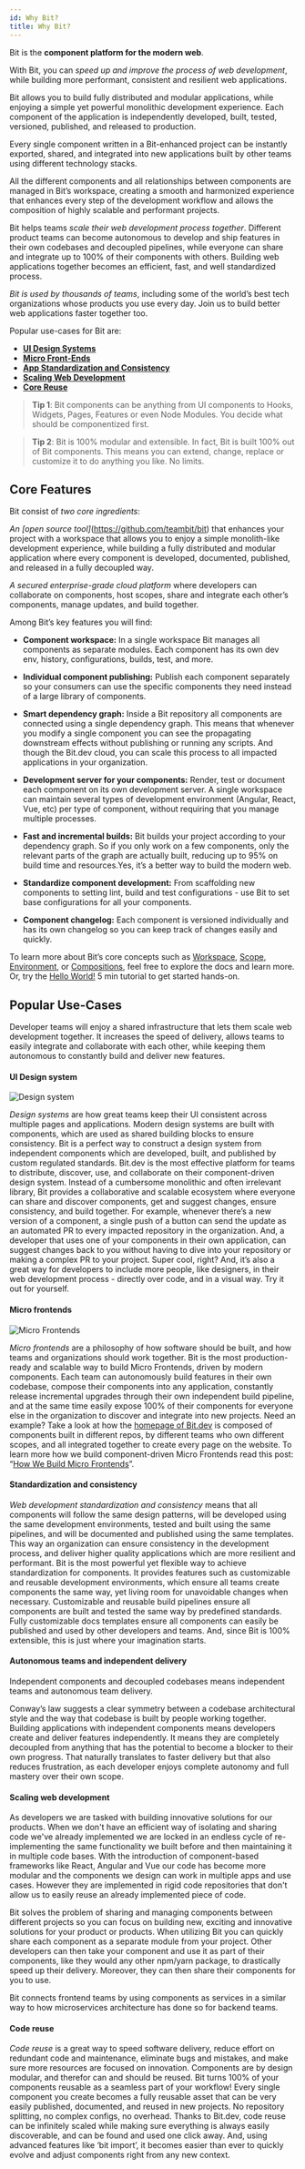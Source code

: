 ```yaml
---
id: Why Bit?
title: Why Bit?
---
```


Bit is the **component platform for the modern web**.  

With Bit, you can *speed up and improve the process of web development*, while building more performant, consistent and resilient web applications.  

Bit allows you to build fully distributed and modular applications, while enjoying a simple yet powerful monolithic development experience. Each component of the application is independently developed, built, tested, versioned, published, and released to production.  

Every single component written in a Bit-enhanced project can be instantly exported, shared, and integrated into new applications built by other teams using different technology stacks.  

All the different components and all relationships between components are managed in Bit’s workspace, creating a smooth and harmonized experience that enhances every step of the development workflow and allows the composition of highly scalable and performant projects.  

Bit helps teams *scale their web development process together*. Different product teams can become autonomous to develop and ship features in their own codebases and decoupled pipelines, while everyone can share and integrate up to 100% of their components with others. Building web applications together becomes an efficient, fast, and well standardized process.  

*Bit is used by thousands of teams*, including some of the world’s best tech organizations whose products you use every day. Join us to build better web applications faster together too. 

Popular use-cases for Bit are:

- **[UI Design Systems](#ui-design-system)**  
- **[Micro Front-Ends](#micro-frontends)**  
- **[App Standardization and Consistency](#standardization-and-consistency)**  
- **[Scaling Web Development](#scaling-web-development)**  
- **[Core Reuse](#code-reuse)**

> **Tip 1**: Bit components can be anything from UI components to Hooks, Widgets, Pages, Features or even Node Modules. You decide what should be componentized first.

> **Tip 2**: Bit is 100% modular and extensible. In fact, Bit is built 100% out of Bit components. This means you can extend, change, replace or customize it to do anything you like. No limits.


## Core Features  

Bit consist of *two core ingredients*:  

*An [open source tool]*(https://github.com/teambit/bit) that enhances your project with a workspace that allows you to enjoy a simple monolith-like development experience, while building a fully distributed and modular application where every component is developed, documented, published, and released in a fully decoupled way.  

*A secured enterprise-grade cloud platform* where developers can collaborate on components, host scopes, share and integrate each other’s components, manage updates, and build together.  

Among Bit’s key features you will find:  

- **Component workspace:** In a single workspace Bit manages all components as separate modules. Each component has its own dev env, history, configurations, builds, test, and more.  

- **Individual component publishing:** Publish each component separately so your consumers can use the specific components they need instead of a large library of components.  

- **Smart dependency graph:** Inside a Bit repository all components are connected using a single dependency graph. This means that whenever you modify a single component you can see the propagating downstream effects without publishing or running any scripts. And though the Bit.dev cloud, you can scale this process to all impacted applications in your organization.

- **Development server for your components:** Render, test or document each component on its own development server. A single workspace can maintain several types of development environment (Angular, React, Vue, etc) per type of component, without requiring that you manage multiple processes.  

- **Fast and incremental builds:** Bit builds your project according to your dependency graph. So if you only work on a few components, only the relevant parts of the graph are actually built, reducing up to 95% on build time and resources.Yes, it’s a better way to build the modern web.

- **Standardize component development:** From scaffolding new components to setting lint, build and test configurations - use Bit to set base configurations for all your components.  

- **Component changelog:** Each component is versioned individually and has its own changelog so you can keep track of changes easily and quickly.


To learn more about Bit’s core concepts such as [Workspace](), [Scope](), [Environment](), or [Compositions](), feel free to explore the docs and learn more. Or, try the [Hello World!]() 5 min tutorial to get started hands-on.


## Popular Use-Cases 

Developer teams will enjoy a shared infrastructure that lets them scale web development together. It increases the speed of delivery, allows teams to easily integrate and collaborate with each other, while keeping them autonomous to constantly build and deliver new features.  

#### UI Design system  

![Design system](https://i.ibb.co/XDwLKrw/Scope-bitdev.png)

*Design systems* are how great teams keep their UI consistent across multiple pages and applications. Modern design systems are built with components, which are used as shared building blocks to ensure consistency. Bit is a perfect way to construct a design system from independent components which are developed, built, and published by custom regulated standards. Bit.dev is the most effective platform for teams to distribute, discover, use, and collaborate on their component-driven design system. Instead of a cumbersome monolithic and often irrelevant library, Bit provides a collaborative and scalable ecosystem where everyone can share and discover components, get and suggest changes, ensure consistency, and build together. For example, whenever there’s a new version of a component, a single push of a button can send the update as an automated PR to every impacted repository in the organization. And, a developer that uses one of your components in their own application, can suggest changes back to you without having to dive into your repository or making a complex PR to your project. Super cool, right? And, it’s also a great way for developers to include more people, like designers, in their web development process - directly over code, and in a visual way. Try it out for yourself.

#### Micro frontends  

![Micro Frontends](https://i.ibb.co/fn8krfn/homepage-components-micro-frontends.png)

*Micro frontends* are a philosophy of how software should be built, and how teams and organizations should work together. Bit is the most production-ready and scalable way to build Micro Frontends, driven by modern components. Each team can autonomously build features in their own codebase, compose their components into any application, constantly release incremental upgrades through their own independent build pipeline, and at the same time easily expose 100% of their components for everyone else in the organization to discover and integrate into new projects. Need an example? Take a look at how the [homepage of Bit.dev](https://bit.dev) is composed of components built in different repos, by different teams who own different scopes, and all integrated together to create every page on the website. To learn more how we build component-driven Micro Frontends read this post: “[How We Build Micro Frontends](https://blog.bitsrc.io/how-we-build-micro-front-ends-d3eeeac0acfc)”.

#### Standardization and consistency  

*Web development standardization and consistency* means that all components will follow the same design patterns, will be developed using the same development environments, tested and built using the same pipelines, and will be documented and published using the same templates. This way an organization can ensure consistency in the development process, and deliver higher quality applications which are more resilient and performant. Bit is the most powerful yet flexible way to achieve standardization for components. It provides features such as customizable and reusable development environments, which ensure all teams create components the same way, yet living room for unavoidable changes when necessary. Customizable and reusable build pipelines ensure all components are built and tested the same way by predefined standards. Fully customizable docs templates ensure all components can easily be published and used by other developers and teams.  And, since Bit is 100% extensible, this is just where your imagination starts.

#### Autonomous teams and independent delivery

Independent components and decoupled codebases means independent teams and autonomous team delivery.

Conway’s law suggests a clear symmetry between a codebase architectural style and the way that codebase is built by people working together. Building applications with independent components means developers create and deliver features independently. It means they are completely decoupled from anything that has the potential to become a blocker to their own progress. That naturally translates to faster delivery but that also reduces frustration, as each developer enjoys complete autonomy and full mastery over their own scope.

#### Scaling web development

As developers we are tasked with building innovative solutions for our products. When we don't have an efficient way of isolating and sharing code we've already implemented we are locked in an endless cycle of re-implementing the same functionality we built before and then maintaining it in multiple code bases. With the introduction of component-based frameworks like React, Angular and Vue our code has become more modular and the components we design can work in multiple apps and use cases. However they are implemented in rigid code repositories that don't allow us to easily reuse an already implemented piece of code.

Bit solves the problem of sharing and managing components between different projects so you can focus on building new, exciting and innovative solutions for your product or products. When utilizing Bit you can quickly share each component as a separate module from your project. Other developers can then take your component and use it as part of their components, like they would any other npm/yarn package, to drastically speed up their delivery. Moreover, they can then share their components for you to use.

Bit connects frontend teams by using components as services in a similar way to how microservices architecture has done so for backend teams.


#### Code reuse  

*Code reuse* is a great way to speed software delivery, reduce effort on redundant code and maintenance, eliminate bugs and mistakes, and make sure more resources are focused on innovation. Components are by design modular, and therefor can and should be reused. Bit turns 100% of your components reusable as a seamless part of your workflow! Every single component you create becomes a fully reusable asset that can be very easily published, documented, and reused in new projects. No repository splitting, no complex configs, no overhead. Thanks to Bit.dev, code reuse can be infinitely scaled while making sure everything is always easily discoverable, and can be found and used one click away. And, using advanced features like ‘bit import’, it becomes easier than ever to quickly evolve and adjust components right from any new context.
